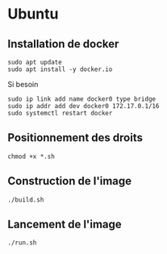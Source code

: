 # Ubuntu

## Installation de docker

```shell
sudo apt update
sudo apt install -y docker.io
```

Si besoin

```shell
sudo ip link add name docker0 type bridge
sudo ip addr add dev docker0 172.17.0.1/16
sudo systemctl restart docker
```

## Positionnement des droits

```shell
chmod +x *.sh
```

## Construction de l'image

```shell
./build.sh
```

## Lancement de l'image

```shell
./run.sh
```